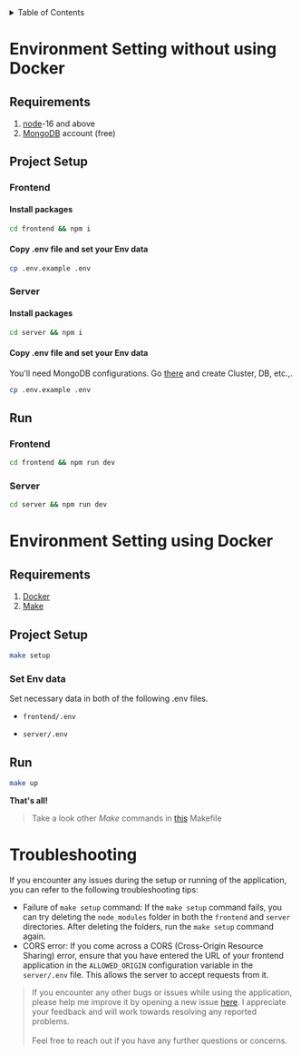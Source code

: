 <details>
    <summary>Table of Contents</summary>
    <ol>
        <li>
            <a href="#environment-setting-without-using-docker">
                Environment Setting without using Docker
            </a>
        </li>        
        <li>
            <a href="#environment-setting-using-docker">
                Environment Setting using Docker
            </a>
        </li>
        <li>
            <a href="#troubleshooting">
                Troubleshooting
            </a>
        </li>
    </ol>
</details>

# Environment Setting without using Docker

## Requirements

1. [node](https://nodejs.org)-16 and above
1. [MongoDB](https://www.mongodb.com) account (free)

## Project Setup

### Frontend

#### Install packages

```sh
cd frontend && npm i
```

#### Copy .env file and set your Env data

```sh
cp .env.example .env
```

### Server

#### Install packages

```sh
cd server && npm i
```

#### Copy .env file and set your Env data

You'll need MongoDB configurations. Go [there](https://www.mongodb.com) and create Cluster, DB, etc.,.

```sh
cp .env.example .env
```

## Run

### Frontend

```sh
cd frontend && npm run dev
```

### Server

```sh
cd server && npm run dev
```

# Environment Setting using Docker

## Requirements

1. [Docker](https://www.docker.com/products/docker-desktop)
1. [Make](https://www.gnu.org/software/make)

## Project Setup

```sh
make setup
```

### Set Env data

Set necessary data in both of the following .env files.

- `frontend/.env`

- `server/.env`

## Run

```sh
make up
```

**That's all!**

> Take a look other _Make_ commands in [this](./Makefile) Makefile

# Troubleshooting

If you encounter any issues during the setup or running of the application, you can refer to the following troubleshooting tips:

- Failure of `make setup` command: If the `make setup` command fails, you can try deleting the `node_modules` folder in both the `frontend` and `server` directories. After deleting the folders, run the `make setup` command again.
- CORS error: If you come across a CORS (Cross-Origin Resource Sharing) error, ensure that you have entered the URL of your frontend application in the `ALLOWED_ORIGIN` configuration variable in the `server/.env` file. This allows the server to accept requests from it.

> If you encounter any other bugs or issues while using the application, please help me improve it by opening a new issue [here](https://github.com/myonaingwinn/myanmar-postal-code/issues/new). I appreciate your feedback and will work towards resolving any reported problems.\
> \
> Feel free to reach out if you have any further questions or concerns.
